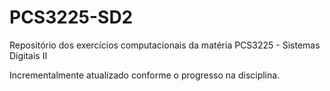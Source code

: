 # PCS3225-SD2
Repositório dos exercícios computacionais da matéria PCS3225 - Sistemas Digitais II

Incrementalmente atualizado conforme o progresso na disciplina.
